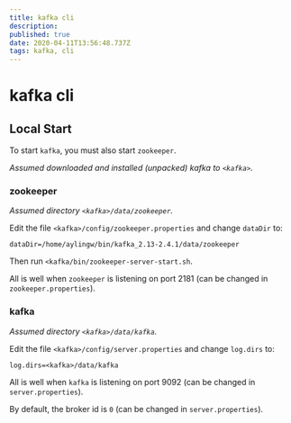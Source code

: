 ```yaml
---
title: kafka cli
description: 
published: true
date: 2020-04-11T13:56:48.737Z
tags: kafka, cli
---
```


# kafka cli


## Local Start
To start `kafka`, you must also start `zookeeper`.

_Assumed downloaded and installed (unpacked) kafka to `<kafka>`._

### zookeeper
_Assumed directory `<kafka>/data/zookeeper`._

Edit the file `<kafka>/config/zookeeper.properties` and change `dataDir` to:
```
dataDir=/home/aylingw/bin/kafka_2.13-2.4.1/data/zookeeper
```

Then run `<kafka/bin/zookeeper-server-start.sh`.

All is well when `zookeeper` is listening on port 2181 (can be changed in `zookeeper.properties`).

### kafka
_Assumed directory `<kafka>/data/kafka`._


Edit the file `<kafka>/config/server.properties` and change `log.dirs` to:
```
log.dirs=<kafka>/data/kafka
```

All is well when `kafka` is listening on port 9092 (can be changed in `server.properties`).

By default, the broker id is `0` (can be changed in `server.properties`).